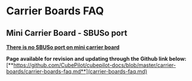 # Carrier Boards FAQ

## Mini Carrier Board - SBUSo port

[**There is no SBUSo port on mini carrier board**](https://discuss.cubepilot.org/t/mini-carreri-sbuso-port/3552)

**Page available for revision and updating through the Github link below:**\
[**https://github.com/CubePilot/cubepilot-docs/blob/master/carrier-boards/carrier-boards-faq.md**](carrier-boards-faq.md)
